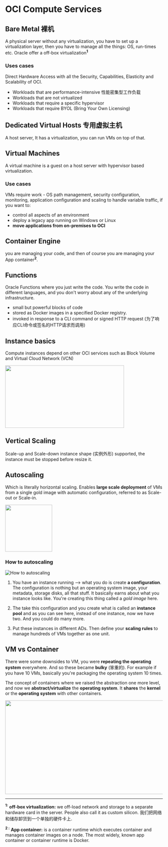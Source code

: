 # OCI Compute Services

## Bare Metal 裸机

A physical server without any virtualization, you have to set up a virtualization layer, then you have to manage all the things: OS, run-times etc.
Oracle offer a off-box virtualization<sup>**1**</sup>

### Uses cases

Direct Hardware Access with all the Security, Capabilities, Elasticity and Scalability of OCI.

- Workloads that are performance-intensive
性能密集型工作负载
- Workloads that are not virtualized
- Workloads that require a specific hypervisor
- Workloads that require BYOL (Bring Your Own Licensing)

## Dedicated Virtual Hosts 专用虚拟主机

 A host server, It has a virtualization, you can run VMs on top of that.

## Virtual Machines

A virtual machine is a guest on a host server with hypervisor based virtualization. 

###  Use cases

VMs require work - OS path management, security configuration, monitoring, application configuration and scaling to handle variable traffic, if you want to:
-  control all aspects of an environment
- deploy a legacy app running on Windows or Linux
- **move applications from on-premises to OCI**


## Container Engine

you are managing your code, and then of course you are managing your App container<sup>**2**</sup>.


## Functions

Oracle Functions where you just write the code. You write the code in different languages, and you don't worry about any of the underlying infrastructure.
- small but powerful blocks of code 
- stored as Docker images in a specified Docker registry.
- invoked in response to a CLI command or signed HTTP request (为了响应CLI命令或签名的HTTP请求而调用)

## Instance basics

Compute instances depend on other OCI services such as Block Volume and Virtual Cloud Network (VCN)

<img src="https://imgur.com/zrghb9s.png" width="380" height="200">

## Vertical Scaling

Scale-up and Scale-down instance shape (实例外形) supported, the instance must be stopped before resize it.

## Autoscaling
Which is literally horizontal scaling. Enables **large scale deployment** of VMs from a single gold image with automatic configuration, referred to as Scale-out or Scale-in.

<img src="https://imgur.com/YbKBZMG.png" width="150" height="150">

### How to autoscaling

![How to autoscaling](https://imgur.com/SZ5sl1f.png)

1. You have an instance running --> what you do is create **a configuration**.
The configuration is nothing but an operating system image, your metadata, storage disks, all  that stuff. It basically earns about what you  instance looks like. You're creating this thing called a *gold image* here.

2. The take this configuration and you create what is called an **instance pool**  and  as you can  see here, instead of one instance, now we have two. And you could do many more.

3. Put these instances in different ADs. Then define your **scaling rules** to  manage hundreds of VMs together as one unit. 

<div style="page-break-after: always;"></div>

##  VM vs Container 

There were some downsides to VM, you were **repeating the operating system** everywhere. And so these became **bulky** (笨重的). For example if you have 10 VMs, basically you're packaging the operating system 10 times.

The concept of containers where we raised the abstraction one more level, and now we **abstract/virtualize** the **operating system**.  It **shares** the **kernel** or the **operating system** with other containers.

<img src="https://imgur.com/ZIPLBR8.png" width="650" height="300">

---
<sup>**1:**</sup> **off-box virtualization:**  we off-load network and storage to a separate hardware card in the server. People also  call it  as  custom  silicon. 我们把网络和储存卸货到一个单独的硬件卡上.

<sup>**2 :**</sup> **App container:** is a container runtime which executes container and manages container images on a node. The most widely, known app container or container runtime is Docker.


<!--stackedit_data:
eyJoaXN0b3J5IjpbMTg4ODkzMTE2MV19
-->